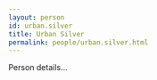 ```yaml
---
layout: person
id: urban.silver
title: Urban Silver
permalink: people/urban.silver.html
---
```


Person details...
